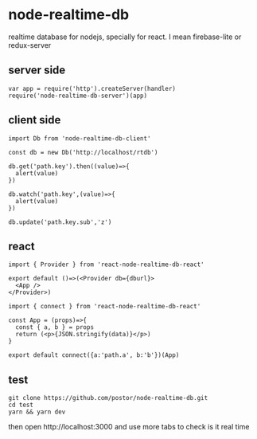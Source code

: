 # node-realtime-db

realtime database for nodejs, specially for react. I mean firebase-lite or redux-server

## server side

```
var app = require('http').createServer(handler)
require('node-realtime-db-server')(app)
```

## client side

```
import Db from 'node-realtime-db-client'

const db = new Db('http://localhost/rtdb')

db.get('path.key').then((value)=>{
  alert(value)
})

db.watch('path.key',(value)=>{
  alert(value)
})

db.update('path.key.sub','z')

```

## react

```
import { Provider } from 'react-node-realtime-db-react'

export default ()=>(<Provider db={dburl}>
  <App />
</Provider>)

```


```
import { connect } from 'react-node-realtime-db-react'

const App = (props)=>{
  const { a, b } = props
  return (<p>{JSON.stringify(data)}</p>)
}

export default connect({a:'path.a', b:'b'})(App)

```

## test

```
git clone https://github.com/postor/node-realtime-db.git
cd test
yarn && yarn dev
```

then open http://localhost:3000 and use more tabs to check is it real time